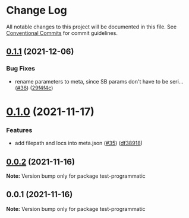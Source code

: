 # Change Log

All notable changes to this project will be documented in this file.
See [Conventional Commits](https://conventionalcommits.org) for commit guidelines.

## [0.1.1](https://github.com/tajo/ladle/compare/test-programmatic@0.1.0...test-programmatic@0.1.1) (2021-12-06)


### Bug Fixes

* rename parameters to meta, since SB params don't have to be seri… ([#36](https://github.com/tajo/ladle/issues/36)) ([29f4f4c](https://github.com/tajo/ladle/commit/29f4f4c596dddc3cce059d4292b51938eaa978d7))





# [0.1.0](https://github.com/tajo/ladle/compare/test-programmatic@0.0.2...test-programmatic@0.1.0) (2021-11-17)


### Features

* add filepath and locs into meta.json ([#35](https://github.com/tajo/ladle/issues/35)) ([df38918](https://github.com/tajo/ladle/commit/df3891850ed5db10c03baac97b423e54baa87821))





## [0.0.2](https://github.com/tajo/ladle/compare/test-programmatic@0.0.1...test-programmatic@0.0.2) (2021-11-16)

**Note:** Version bump only for package test-programmatic





## 0.0.1 (2021-11-16)

**Note:** Version bump only for package test-programmatic
